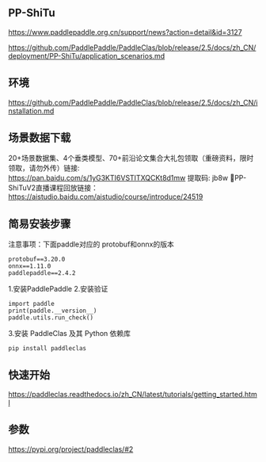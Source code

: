 
## PP-ShiTu

https://www.paddlepaddle.org.cn/support/news?action=detail&id=3127

https://github.com/PaddlePaddle/PaddleClas/blob/release/2.5/docs/zh_CN/deployment/PP-ShiTu/application_scenarios.md

## 环境

https://github.com/PaddlePaddle/PaddleClas/blob/release/2.5/docs/zh_CN/installation.md


## 场景数据下载

20+场景数据集、4个垂类模型、70+前沿论文集合大礼包领取（重磅资料，限时领取，请勿外传）链接:  https://pan.baidu.com/s/1yG3KTI6VSTITXQCKt8d1mw 提取码: jb8w
🔗PP-ShiTuV2直播课程回放链接：https://aistudio.baidu.com/aistudio/course/introduce/24519

## 简易安装步骤

注意事项：下面paddle对应的 protobuf和onnx的版本
```
protobuf==3.20.0
onnx==1.11.0
paddlepaddle==2.4.2
```

1.安装PaddlePaddle
2.安装验证

```
import paddle    
print(paddle.__version__)
paddle.utils.run_check()

```
3.安装 PaddleClas 及其 Python 依赖库

```
pip install paddleclas

```

## 快速开始
https://paddleclas.readthedocs.io/zh_CN/latest/tutorials/getting_started.html

## 参数
https://pypi.org/project/paddleclas/#2